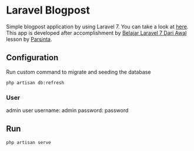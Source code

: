 # Laravel Blogpost
Simple blogpost application by using Laravel 7. You can take a look at [here](http://laravel-blogpost.herokuapp.com/).
This app is developed after accomplishment by [Belajar Laravel 7 Dari Awal](https://www.youtube.com/watch?v=ucV7ynY4M8A&list=PLRKMmwY3-5MxfIKTn_wZ49XlplwHtz1AV) lesson by [Parsinta](https://parsinta.com).

## Configuration
Run custom command to migrate and seeding the database
```
php artisan db:refresh
```
### User
admin user
username: admin
password: password


## Run
```
php artisan serve
```